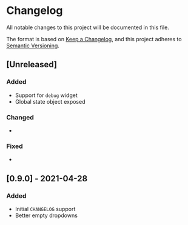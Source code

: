 # Changelog

All notable changes to this project will be documented in this file.

The format is based on [Keep a Changelog](https://keepachangelog.com/en/1.0.0/),
and this project adheres to [Semantic Versioning](https://semver.org/spec/v2.0.0.html).

## [Unreleased]

### Added

* Support for `debug` widget
* Global state object exposed

### Changed

*

### Fixed

*

## [0.9.0] - 2021-04-28

### Added

* Initial `CHANGELOG` support
* Better empty dropdowns
